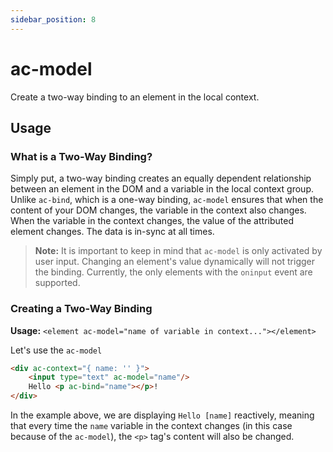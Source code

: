 ```yaml
---
sidebar_position: 8
---
```


# ac-model

Create a two-way binding to an element in the local context.

## Usage

### What is a Two-Way Binding? 

Simply put, a two-way binding creates an equally dependent relationship between an element in the DOM and a variable in the local context group. Unlike `ac-bind`, which is a one-way binding, `ac-model` ensures that when the content of your DOM changes, the variable in the context also changes. When the variable in the context changes, the value of the attributed element changes. The data is in-sync at all times.

> **Note:** It is important to keep in mind that `ac-model` is only activated by user input. Changing an element's value dynamically will not trigger the binding. Currently, the only elements with the `oninput` event are supported. 

### Creating a Two-Way Binding

**Usage:** `<element ac-model="name of variable in context..."></element>`

Let's use the `ac-model` 

```html
<div ac-context="{ name: '' }">
    <input type="text" ac-model="name"/>
    Hello <p ac-bind="name"></p>!
</div>
```

In the example above, we are displaying `Hello [name]` reactively, meaning that every time the `name` variable in the context changes (in this case because of the `ac-model`), the `<p>` tag's content will also be changed. 